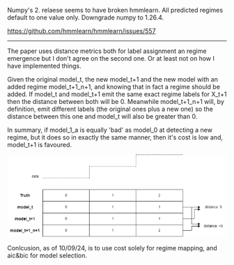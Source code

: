 Numpy's 2. relaese seems to have broken hmmlearn. All predicted regimes default to one value only.
Downgrade numpy to 1.26.4.

https://github.com/hmmlearn/hmmlearn/issues/557

---

The paper uses distance metrics both for label assignment an regime emergence but I don't agree on the second one. Or at least not on how I have implemented things.

Given the original model_t, the new model_t+1 and the new model with an added regime model_t+1_n+1, and knowing that in fact a regime should be added.
If model_t and model_t+1 emit the same exact regime labels for X_t+1 then the distance between both will be 0. Meanwhile model_t+1_n+1 will, by definition, emit different labels (the original ones plus a new one) so the distance between this one and model_t will also be greater than 0.

In summary, if model_1_a is equally 'bad' as model_0 at detecting a new regime, but it does so in exactly the same manner, then it's cost is low and, model_t+1 is favoured.

![](distance_metric_flaw.png)


Conlcusion, as of 10/09/24, is to use cost solely for regime mapping, and aic&bic for model selection.